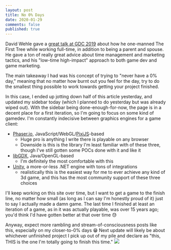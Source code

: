 ```yaml
---
layout: post
title: No 0% Days
date: 2020-01-29
comments: false
published: true
---
```


David Wehle gave a [great talk at GDC 2019](https://www.youtube.com/watch?v=g5f7yixtQPc) about how he one-manned The First Tree while working full-time, in addition to being a parent and spouse. He gave a ton of really great advice about time management and marketing tactics, and his "low-time high-impact" approach to both game dev and game marketing.

The main takeaway I had was his concept of trying to "never have a 0% day," meaning that no matter how burnt out you feel for the day, try to do the smallest thing possible to work towards getting your project finished.

In this case, I ended up jotting down half of this article yesterday, and updated my sidebar today (which I planned to do yesterday but was already wiped out). With the sidebar being done-enough-for-now, the page is in a decent place for a first iteration, so I'm going to focus on some kind of gamedev. I'm constantly indecisive between graphics engines for a game client:

- [Phaser.io](https://phaser.io/), JavaScript/WebGL/[PixiJS](https://www.pixijs.com/)-based
  - Huge pro is anything I write there is playable on any browser
  - Downside is this is the library I'm least familiar with of these three, though I've still gotten some POCs done with it and like it
- [libGDX](https://libgdx.badlogicgames.com), Java/OpenGL-based
  - I'm definitely the most comfortable with this
- [Unity](https://unity.com), a more-or-less .NET engine with tons of integrations
  - realistically this is the easiest way for me to ever achieve any kind of 3d game, and this has the most community support of these three choices

I'll keep working on this site over time, but I want to get a game to the finish line, no matter how small (as long as I can say I'm honestly proud of it) just to say I actually made a damn game. The last time I finished at least an iteration of a game, as in it was actually playable, was over 15 years ago; you'd think I'd have gotten better at that over time 😓

Anyway, expect more rambling and stream-of-consciousness posts like this, especially on my closer-to-0% days 😁 Next update will likely be about whichever unfinished project I pick up out of my pile and declare as "this, THIS is the one I'm totally going to finish this time." <img src="hmmyes.gif" />
